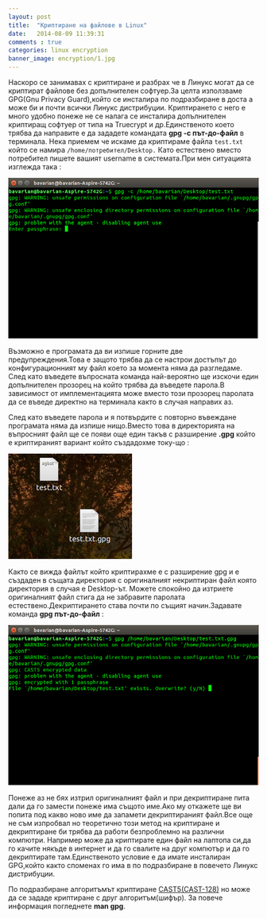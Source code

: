 ```yaml
---
layout: post
title:  "Криптиране на файлове в Linux"
date:   2014-08-09 11:39:31
comments : true
categories: linux encryption
banner_image: encryption/1.jpg
---
```

Наскоро се занимавах с криптиране и разбрах че в Линукс могат да се криптират файлове без допълнителен софтуер.За целта използваме GPG(Gnu Privacy Guard),който се инсталира по подразбиране в доста а може би и почти всички Линукс дистрибуции.
Криптирането с него е много удобно понеже не се налага се инсталира допълнителен криптиращ софтуер от типа на Truecrypt и др.Единственото което трябва да направите е да зададете командата **gpg -c път-до-файл** в терминала.
Нека приемем че искаме да криптираме файла `test.txt` който се намира `/home/потребител/Desktop.`
Като естествено вместо потребител пишете вашият username в системата.При мен ситуацията изглежда така :

![image2](https://github.com/etem/etem.github.io/raw/master/assets/images/encryption/2.png)

Възможно е програмата да ви изпише горните две предупреждения.Това е защото трябва да се настрои достъпът до конфигурационният му файл което за момента няма да разгледаме.
След като въведете въпросната команда най-вероятно ще  изскочи един допълнителен прозорец на който трябва да въведете парола.В зависимост от имплементацията може вместо този прозорец паролата да се въведе директно на терминала както в случая направих аз.

След като въведете парола и я потвърдите с повторно въвеждане програмата няма да изпише нищо.Вместо това в директорията на въпросният файл ще се появи още един такъв с разширение **.gpg** който е криптираният вариант който създадохме току-що :

![image3](https://github.com/etem/etem.github.io/raw/master/assets/images/encryption/3.png)

Както се вижда файлът който криптирахме е с разширение gpg и е създаден в същата директория с оригиналният некриптиран файл която директория в случая е Desktop-ът.
Можете спокойно да изтриете оригиналният файл стига да не забравите паролата естествено.Декриптирането става почти по същият начин.Задавате команда **gpg път-до-файл** : 

![image4](https://github.com/etem/etem.github.io/raw/master/assets/images/encryption/4.png)

Понеже аз не бях изтрил оригиналният файл и при декриптиране пита дали да го замести понеже има същото име.Ако му откажете ще ви попита под какво ново име да запамети декриптираният файл.Все още не съм изпробвал но теоретично този метод на криптиране и декриптиране би трябва да работи безпроблемно на различни компютри.
Например може да криптирате един файл на лаптопа си,да го качите някъде в интернет и да го свалите на друг компютър и да го декриптирате там.Единственото условие е да имате инсталиран GPG,който както споменах го има в по подразбиране в повечето Линукс дистрибуции.

По подразбиране алгоритъмът криптиране [CAST5(CAST-128)][cast] но може да се зададе криптиране с друг алгоритъм(шифър).
За повече информация погледнете **man gpg**.

[cast]: http://en.wikipedia.org/wiki/CAST-128
